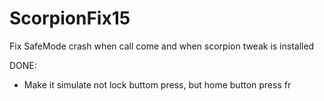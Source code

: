 # ScorpionFix15
Fix SafeMode crash when call come and when scorpion tweak is installed

DONE:
- Make it simulate not lock buttom press, but home button press fr
